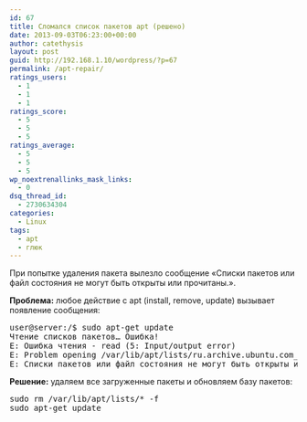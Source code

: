 ```yaml
---
id: 67
title: Сломался список пакетов apt (решено)
date: 2013-09-03T06:23:00+00:00
author: catethysis
layout: post
guid: http://192.168.1.10/wordpress/?p=67
permalink: /apt-repair/
ratings_users:
  - 1
  - 1
  - 1
ratings_score:
  - 5
  - 5
  - 5
ratings_average:
  - 5
  - 5
  - 5
wp_noextrenallinks_mask_links:
  - 0
dsq_thread_id:
  - 2730634304
categories:
  - Linux
tags:
  - apt
  - глюк
---
```

При попытке удаления пакета вылезло сообщение &#171;Списки пакетов или файл состояния не могут быть открыты или прочитаны.&#187;.

****Проблема**:** любое действие с apt (install, remove, update) вызывает появление сообщения:

<pre>user@server:/$ sudo apt-get update
Чтение списков пакетов… Ошибка!
E: Ошибка чтения - read (5: Input/output error)
E: Problem opening /var/lib/apt/lists/ru.archive.ubuntu.com_ubuntu_dists_raring-updates_main_binary-amd64_Packages
E: Списки пакетов или файл состояния не могут быть открыты или прочитаны.</pre>

**Решение:** удаляем все загруженные пакеты и обновляем базу пакетов:

<pre>sudo rm /var/lib/apt/lists/* -f
sudo apt-get update</pre>